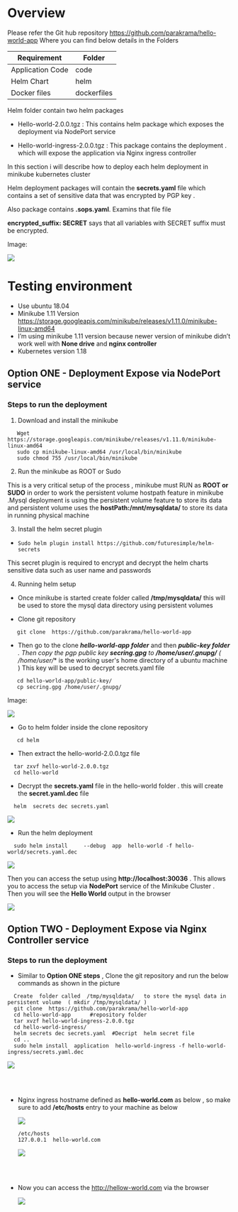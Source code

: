 # Overview

Please refer the Git hub repository https://github.com/parakrama/hello-world-app   Where you can find below details in the Folders

| Requirement      	| Folder      	|
|------------------	|-------------	|
| Application Code 	| code        	|
| Helm Chart       	| helm        	|
| Docker files     	| dockerfiles 	|

Helm folder contain two  helm packages 

- Hello-world-2.0.0.tgz  :   This contains helm package which exposes the deployment via NodePort service 

- Hello-world-ingress-2.0.0.tgz  : This package contains the deployment . which will expose the application via  Nginx ingress controller 


In this section i will describe how to deploy each helm deployment in minikube kubernetes  cluster 


Helm deployment packages will contain the **secrets.yaml**  file which contains a set of sensitive data that was encrypted by PGP key .

Also package contains **.sops.yaml**. Examins that file file

**encrypted_suffix: SECRET** says that all  variables with SECRET suffix must be encrypted. 

Image:

![](https://github.com/parakrama/images/blob/master/mark1.jpg)




# Testing environment

- Use ubuntu 18.04 
- Minikube 1.11 Version  https://storage.googleapis.com/minikube/releases/v1.11.0/minikube-linux-amd64
- I’m using minikube 1.11 version because newer version  of minikube didn’t  work well with **None drive**  and **nginx controller** 
- Kubernetes version 1.18


## Option ONE - Deployment Expose via NodePort service

### Steps to run the  deployment 

  1. Download and install the minikube 

 ```
    Wget https://storage.googleapis.com/minikube/releases/v1.11.0/minikube-linux-amd64  
    sudo cp minikube-linux-amd64 /usr/local/bin/minikube
    sudo chmod 755 /usr/local/bin/minikube
```
  2. Run the minikube as ROOT or Sudo

This is a very critical setup of the process , minikube must RUN as **ROOT or SUDO**  in order to  work the persistent volume hostpath feature in minikube .Mysql     deployment is using the persistent volume feature to store its data and persistent volume uses the **hostPath:/mnt/mysqldata/** to store its data in running physical machine 

  3. Install the helm secret plugin 
  
  - ```Sudo helm plugin install https://github.com/futuresimple/helm-secrets```
  
  This secret plugin is required to encrypt  and decrypt the helm  charts sensitive data such as user name and passwords 
  
  4. Running helm setup

  - Once minikube is started create folder called **/tmp/mysqldata/**   this will be used to store the  mysql data directory using persistent volumes
  
  - Clone git repository
  ``` 
     git clone  https://github.com/parakrama/hello-world-app
  ```
  
   - Then go to the clone ***hello-world-app folder*** and then ***public-key folder** . Then copy the pgp public key **secring.gpg**  to **/home/user/.gnupg/**   ( /home/user/**  is the  working user's home directory of a ubuntu machine )  This key will be used to decrypt secrets.yaml file
  
  ```
     cd hello-world-app/public-key/
     cp secring.gpg /home/user/.gnupg/
  ```
   Image:

   ![](https://github.com/parakrama/images/blob/master/mark2.png)
   
   
   - Go to helm folder inside the clone repository
  
   ```
      cd helm
   ```
   
   - Then extract the hello-world-2.0.0.tgz file
   
   ```
     tar zxvf hello-world-2.0.0.tgz
     cd hello-world 
   ```
   
   - Decrypt the **secrets.yaml**  file in the hello-world folder . this will create the **secret.yaml.dec** file 
   
   ```
     helm  secrets dec secrets.yaml 
   ```
    
   ![](https://github.com/parakrama/images/blob/master/mark3.png)
   

   - Run the helm deployment 

   ```
     sudo helm install     --debug  app  hello-world -f hello-world/secrets.yaml.dec
   ```
   ![](https://github.com/parakrama/images/blob/master/mark4.png)
   
   
   
   
Then you can access the setup using  **http://localhost:30036**  . This allows you to access the setup via **NodePort** service of the Minikube Cluster . 
Then you will see the **Hello World**  output in the browser

![](https://github.com/parakrama/images/blob/master/mark5.png)
   
   
   
   


## Option TWO - Deployment Expose via Nginx Controller service 



### Steps to run the deployment 

- Similar to **Option ONE steps** , Clone the git repository and run the below commands as shown in the picture

```
  Create  folder called  /tmp/mysqldata/   to store the mysql data in persistent volume  ( mkdir /tmp/mysqldata/ )
  git clone  https://github.com/parakrama/hello-world-app
  cd hello-world-app      #repository folder 
  tar xvzf hello-world-ingress-2.0.0.tgz 
  cd hello-world-ingress/
  helm secrets dec secrets.yaml  #Decript  helm secret file 
  cd ..
  sudo helm install  application  hello-world-ingress -f hello-world-ingress/secrets.yaml.dec

```

  ![](https://github.com/parakrama/images/blob/master/mark6.png)
  
<br></br>
- Nginx ingress hostname defined as  **hello-world.com**   as below  , so make sure to add  **/etc/hosts**  entry to your machine as below

  ![](https://github.com/parakrama/images/blob/master/mark7.png)
  
 
  ```
  /etc/hosts
  127.0.0.1  hello-world.com 
  ```
  ![](https://github.com/parakrama/images/blob/master/mark8.png)
  
  <br></br>
  
 - Now you can access the http://hellow-world.com via the browser  
 
    ![](https://github.com/parakrama/images/blob/master/mark9.png)
